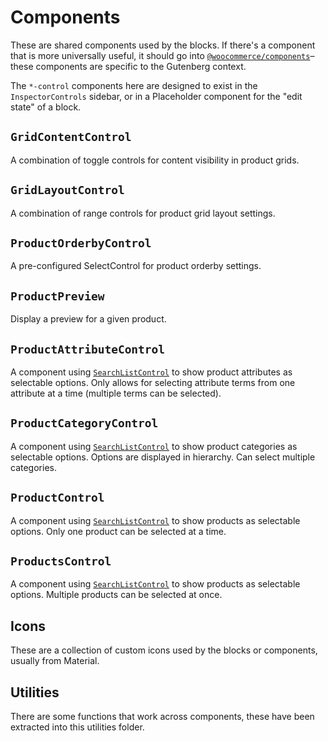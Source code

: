 # Components

These are shared components used by the blocks. If there's a component that is more universally useful, it should go into [`@woocommerce/components`](https://github.com/woocommerce/woocommerce-admin/tree/master/packages/components)– these components are specific to the Gutenberg context.

The `*-control` components here are designed to exist in the `InspectorControls` sidebar, or in a Placeholder component for the "edit state" of a block.

## `GridContentControl`

A combination of toggle controls for content visibility in product grids.

## `GridLayoutControl`

A combination of range controls for product grid layout settings.

## `ProductOrderbyControl`

A pre-configured SelectControl for product orderby settings.

## `ProductPreview`

Display a preview for a given product.

## `ProductAttributeControl`

A component using [`SearchListControl`](https://woocommerce.github.io/woocommerce-admin/#/components/packages/search-list-control) to show product attributes as selectable options. Only allows for selecting attribute terms from one attribute at a time (multiple terms can be selected).

## `ProductCategoryControl`

A component using [`SearchListControl`](https://woocommerce.github.io/woocommerce-admin/#/components/packages/search-list-control) to show product categories as selectable options. Options are displayed in hierarchy. Can select multiple categories.

## `ProductControl`

A component using [`SearchListControl`](https://woocommerce.github.io/woocommerce-admin/#/components/packages/search-list-control) to show products as selectable options. Only one product can be selected at a time.

## `ProductsControl`

A component using [`SearchListControl`](https://woocommerce.github.io/woocommerce-admin/#/components/packages/search-list-control) to show products as selectable options. Multiple products can be selected at once.

## Icons

These are a collection of custom icons used by the blocks or components, usually from Material.

## Utilities

There are some functions that work across components, these have been extracted into this utilities folder.
